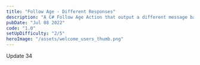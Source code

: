 ```yaml
---
title: "Follow Age - Different Responses"
description: "A C# Follow Age Action that output a different message based on the number of days followed"
pubDate: "Jul 08 2022"
code: "1.0"
setUpDifficulty: "2/5"
heroImage: "/assets/welcome_users_thumb.png"
---
```

Update 34
